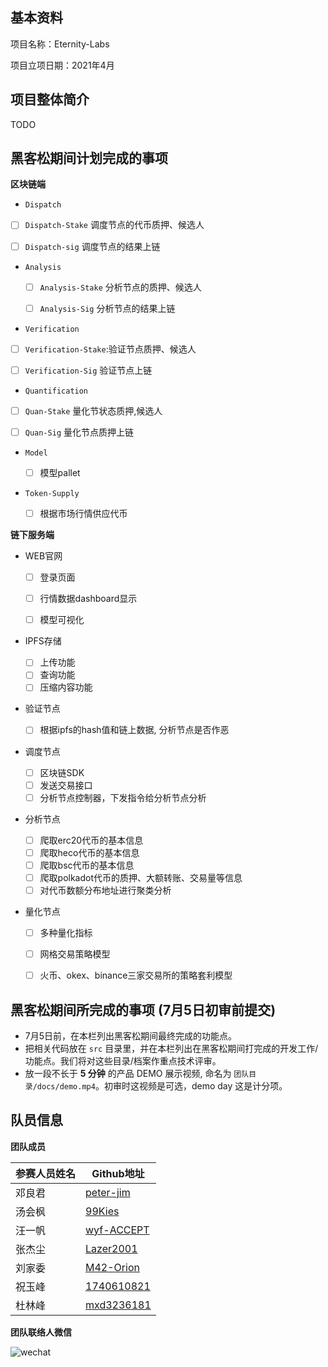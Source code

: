 ## 基本资料

项目名称：Eternity-Labs

项目立项日期：2021年4月

## 项目整体简介

TODO

## 黑客松期间计划完成的事项

**区块链端**

- `Dispatch`
- [ ] `Dispatch-Stake` 调度节点的代币质押、候选人
  
- [ ] `Dispatch-sig` 调度节点的结果上链
  
- `Analysis`

  - [ ] `Analysis-Stake` 分析节点的质押、候选人

  - [ ] `Analysis-Sig` 分析节点的结果上链

- `Verification`
- [ ] `Verification-Stake`:验证节点质押、候选人
  
- [ ] `Verification-Sig` 验证节点上链
  
- `Quantification` 
- [ ] `Quan-Stake` 量化节状态质押,候选人
  
- [ ] `Quan-Sig` 量化节点质押上链
  
- `Model` 

  - [ ] 模型pallet

- `Token-Supply` 

  - [ ] 根据市场行情供应代币



**链下服务端**

- WEB官网

  - [ ] 登录页面

  - [ ] 行情数据dashboard显示
  - [ ] 模型可视化

- IPFS存储
  - [ ] 上传功能
  - [ ] 查询功能
  - [ ] 压缩内容功能

- 验证节点
  - [ ] 根据ipfs的hash值和链上数据, 分析节点是否作恶

- 调度节点

  - [ ] 区块链SDK
  - [ ] 发送交易接口
  - [ ] 分析节点控制器，下发指令给分析节点分析
- 分析节点
  - [ ] 爬取erc20代币的基本信息
  - [ ] 爬取heco代币的基本信息
  - [ ] 爬取bsc代币的基本信息
  - [ ] 爬取polkadot代币的质押、大额转账、交易量等信息
  - [ ] 对代币数额分布地址进行聚类分析

- 量化节点
  - [ ] 多种量化指标
  - [ ] 网格交易策略模型
  - [ ] 火币、okex、binance三家交易所的策略套利模型


## 黑客松期间所完成的事项 (7月5日初审前提交)

- 7月5日前，在本栏列出黑客松期间最终完成的功能点。
- 把相关代码放在 `src` 目录里，并在本栏列出在黑客松期间打完成的开发工作/功能点。我们将对这些目录/档案作重点技术评审。
- 放一段不长于 **5 分钟** 的产品 DEMO 展示视频, 命名为 `团队目录/docs/demo.mp4`。初审时这视频是可选，demo day 这是计分项。

## 队员信息

**团队成员**

| 参赛人员姓名 | Github地址                                  |
| ------------ | ------------------------------------------- |
| 邓良君       | [peter-jim](https://github.com/peter-jim)   |
| 汤会枫       | [99Kies](https://github.com/99Kies)         |
| 汪一帆       | [wyf-ACCEPT](https://github.com/wyf-ACCEPT) |
| 张杰尘       | [Lazer2001](https://github.com/Lazer2001)   |
| 刘家委       | [M42-Orion](https://github.com/M42-Orion)   |
| 祝玉峰       | [1740610821](https://github.com/1740610821) |
| 杜林峰       | [mxd3236181](https://github.com/mxd3236181) |

**团队联络人微信**



![wechat](\wechat.jpg)
